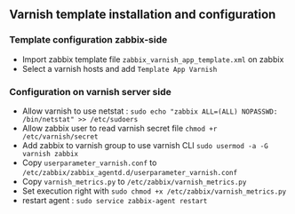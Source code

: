 ## Varnish template installation and configuration

### Template configuration zabbix-side
* Import zabbix template file `zabbix_varnish_app_template.xml` on zabbix
* Select a varnish hosts and add `Template App Varnish`

### Configuration on varnish server side
* Allow varnish to use netstat : ```sudo echo "zabbix ALL=(ALL) NOPASSWD: /bin/netstat" >> /etc/sudoers```
* Allow zabbix user to read varnish secret file ```chmod +r /etc/varnish/secret```
* Add zabbix to varnish group to use varnish CLI ```sudo usermod -a -G varnish zabbix```
* Copy `userparameter_varnish.conf` to `/etc/zabbix/zabbix_agentd.d/userparameter_varnish.conf`
* Copy `varnish_metrics.py` to `/etc/zabbix/varnish_metrics.py`
* Set execution right with `sudo chmod +x /etc/zabbix/varnish_metrics.py`
* restart agent : `sudo service zabbix-agent restart`

